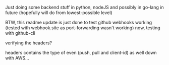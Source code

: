 Just doing some backend stuff in python, nodeJS and possibly in go-lang in future (hopefully will do from lowest-possible level)

BTW, this readme update is just done to test github webhooks working (tested with webhook.site as port-forwarding wasn't working)
now, testing with github-cli 

verifying the headers? 

headers contains the type of even (push, pull and client-id) as well 
down with AWS...
